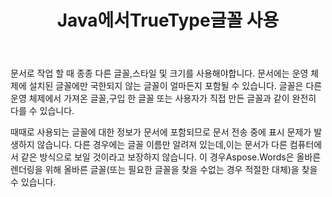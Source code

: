 ﻿---
title: Java에서TrueType글꼴 사용
second_title: Aspose.WordsJava
articleTitle: TrueType글꼴 사용
linktitle: TrueType글꼴 사용
description: "Java에 대해Aspose.Words을 사용하여 올바른 렌더링을 위해 필요한 글꼴을 찾을 수없는 경우 올바른 글꼴 또는 적절한 대체자를 찾는 방법."
type: docs
weight: 20
url: /ko/java/using-truetype-fonts/
timestamp: 2024-01-27-14-07-04
---

문서로 작업 할 때 종종 다른 글꼴,스타일 및 크기를 사용해야합니다. 문서에는 운영 체제에 설치된 글꼴에만 국한되지 않는 글꼴이 얼마든지 포함될 수 있습니다. 글꼴은 다른 운영 체제에서 가져온 글꼴,구입 한 글꼴 또는 사용자가 직접 만든 글꼴과 같이 완전히 다를 수 있습니다.

때때로 사용되는 글꼴에 대한 정보가 문서에 포함되므로 문서 전송 중에 표시 문제가 발생하지 않습니다. 다른 경우에는 글꼴 이름만 알려져 있는데,이는 문서가 다른 컴퓨터에서 같은 방식으로 보일 것이라고 보장하지 않습니다. 이 경우Aspose.Words은 올바른 렌더링을 위해 올바른 글꼴(또는 필요한 글꼴을 찾을 수없는 경우 적절한 대체)을 찾을 수 있습니다.
